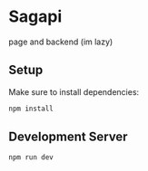 # Sagapi

page and backend (im lazy)

## Setup

Make sure to install dependencies:

```bash
npm install
```

## Development Server

```bash
npm run dev
```
